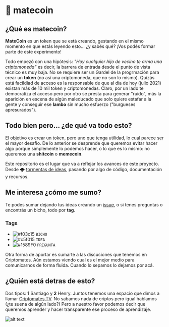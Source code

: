 # 🧉 matecoin


## ¿Qué es matecoin?

**MateCoin** es un token que se está creando, gestando en el mismo momento en que estás leyendo esto... ¿y sabés qué? ¡Vos podés formar parte de este experimento!

Todo empezó con una hipótesis: *"Hoy cualquier hijo de vecino te arma una criptomoneda"* es decir, la barrera de entrada desde el punto de vista técnico es muy baja. No se requiere ser un Gardel de la progrmación para crear un **token** (no así una criptomoneda, que no son lo mismo). Quizás está facildiad de acceso es la responsable de que al día de hoy (julio 2021) existan más de 10 mil token y criptomonedas. Claro, por un lado te democratiza el acceso pero por otro se presta para generar "ruido", más la aparición en escena de algún maleducado que solo quiere estafar a la gente y conseguir ese **lambo** sin mucho esfuerzo ("burgueses apresurados"). 

## Todo bien pero... ¿de qué va todo esto? 
El objetivo es crear un token, pero uno que tenga utilidad, lo cual parece ser el mayor desafio. 
De lo anterior se desprende que queremos evitar hacer algo porque simplemente lo podemos hacer, o lo que es lo mismo: no queremos una **shitcoin** o **memecoin**.

Este repositorio es el lugar que va a reflejar los avances de este proyecto. Desde 🌩️ [tormentas de ideas](https://github.com/htejera/matecoin/wiki/%F0%9F%8C%A9%EF%B8%8F-Tormenta-de-ideas), pasando por algo de código, documentación y recursos. 

## Me interesa ¿cómo me sumo? 

Te podes sumar dejando tus ideas creando un [issue](https://github.com/htejera/matecoin/issues), o si tenes preguntas o encontrás un bicho, todo por **tag**. 

### Tags

- ![#f03c15](https://via.placeholder.com/15/f03c15/000000?text=+) `BICHO`
- ![#c5f015](https://via.placeholder.com/15/c5f015/000000?text=+) `IDEA`
- ![#1589F0](https://via.placeholder.com/15/1589F0/000000?text=+) `PREGUNTA`

Otra forma de aportar es sumarte a las discuciones que tenemos en Criptomates. Aún estamos viendo cual es el mejor medio para comunicarnos de forma fluida. Cuando lo sepamos lo dejamos por acá.


## ¿Quién está detras de esto?

Dos tipos: **1** Santiago y **2** Henry. Juntos tenemos una espacio que dimos a llamar [Criptomates.TV](https://criptomates.tv). No sabamos nada de criptos pero igual hablamos (¿te suena de algún lado?) Pero a nuestro favor podemos decir que queremos aprender y hacer transparente ese proceso de aprendizaje.

![alt text](https://d33wubrfki0l68.cloudfront.net/035c1e06051bb6dacfa5a0d05372b5c1c9ce992a/5a2f3/assets/images/logo-96x98.png "Criptomates")
